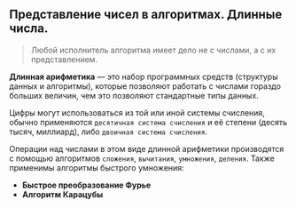 ## Представление чисел в алгоритмах. Длинные числа.

> Любой исполнитель алгоритма имеет дело не с числами, а с их представлением.

**Длинная арифметика** — это набор программных средств (структуры данных и алгоритмы), которые позволяют работать с числами гораздо больших величин, чем это позволяют стандартные типы данных.

Цифры могут использоваться из той или иной системы счисления, обычно применяются `десятичная система счисления` и её степени (десять тысяч, миллиард), либо `двоичная система счисления`.

Операции над числами в этом виде длинной арифметики производятся с помощью алгоритмов `сложения`, `вычитания`, `умножения`, `деления`. Также применимы алгоритмы быстрого умножения:
* **Быстрое преобразование Фурье**
* **Алгоритм Карацубы**

